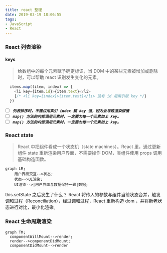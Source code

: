```yaml
---
title: react 整理
date: 2019-03-19 18:06:55
tags:
- JavaScript
- React
---
```

### React 列表渲染
#### keys
> 给数组中的每个元素赋予确定标识，当 DOM 中的某些元素被增加或删除时，可以帮助 react 识别发生变化的元素。

```javaScript
  items.map((item, index) => {
    <li key={item.id}>{item.text}</li>
    {/* <li key={index}>{item.text}</li> 没有 id 用索引赋 key */}
  })
```
- [ ] ***` 列表排序时，不建议用索引 index 赋 key 值，因为会导致渲染很慢 `***
- [ ] ***` map() 方法的内部调用元素时，一定要为每一个元素加上 key。 `***
- [ ] ***` map() 方法的内部调用元素时，一定要为每一个元素加上 key。 `***
### React state
> React 中把组件看成一个状态机（state machines）。React 里，通过更新组件 state 重新渲染用户界面，不需要操作 DOM，类组件使用 props 调用基础构造函数。

```mermaid
graph LR;
    用户界面交互-->状态;
    状态-->UI渲染;
    UI渲染-->|用户界面与数据保持一致|数据;
```
this.setState 之后发生了什么？ React 将传入的参数与组件当前状态合并，触发调和过程（Reconciliation），经过调和过程，React 重新构造 dom ，并将新老状态进行对比，最小化渲染。

### React 生命周期渲染
```mermaid
graph TM;
  componentWillMount-->render;
  render-->componentDidMount;
  componentDidMount-->render
```
